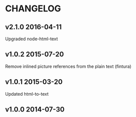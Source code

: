 # CHANGELOG

## v2.1.0 2016-04-11

Upgraded node-html-text

## v1.0.2 2015-07-20

Remove inlined picture references from the plain text (fintura)

## v1.0.1 2015-03-20

Updated html-to-text

## v1.0.0 2014-07-30
